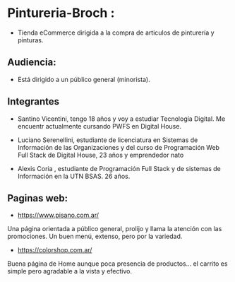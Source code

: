 # Pintureria-Broch :


* Tienda eCommerce dirigida a la compra de articulos de pinturería y pinturas.

<h2> Audiencia: </h2>

* Está dirigido a un público general (minorista).

<h2> Integrantes </h2>

* Santino Vicentini, tengo 18 años y voy a estudiar Tecnología Digital.  Me encuentr actualmente cursando  PWFS en Digital House.   

* Luciano Serenellini, estudiante de licenciatura en Sistemas de Información de las Organizaciones y del curso de Programación Web Full Stack de Digital House, 23 años y emprendedor nato 

* Alexis Coria , estudiante de Programación Full Stack y de sistemas de Información en la UTN BSAS. 26 años.

<h2> Paginas web: </h2>

* https://www.pisano.com.ar/

Una página orientada a público general, prolijo y llama la atención con las promociones. Un buen menú, extenso, pero por la variedad.

* https://colorshop.com.ar/

Buena página de Home aunque poca presencia de productos... el carrito es simple pero agradable a la vista y efectivo.
